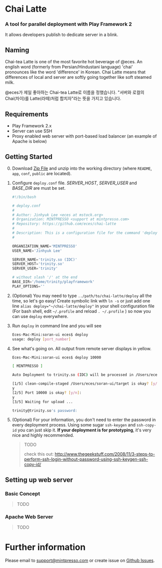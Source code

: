 # Chai Latte
### A tool for parallel deployment with Play Framework 2
It allows developers publish to dedicate server in a blink.


## Naming
Chai-tea Latte is one of the most favorite hot beverage of @eces. An english word (formerly from Persian/Hindustani language) 'chai' pronounces like the word 'difference' in Korean. Chai Latte means that differences of local and server are softly going together like soft steamed milk.

@eces가 제일 좋아하는 Chai-tea Latte로 이름을 정했습니다. "서버와 로컬의 Chai(차이)를 Latte(라떼)처럼 합치자"라는 뜻을 가지고 있습니다.

## Requirements
- Play Framework 2.x
- Server can use SSH
- Proxy enabled web server with port-based load balancer (an example of Apache is below)

## Getting Started

0. Download [Zip File](https://github.com/eces/chai-latte/archive/master.zip) and unzip into the working directory (where `README`, `app`, `conf`, `public` are located).

0. Configure `deploy.conf` file. *SERVER_HOST*, *SERVER_USER* and *BASE_DIR* are must be set.
    ```python
    #!/bin/bash

    # deploy.conf
    #
    # Author: Jinhyuk Lee <eces at mstock.org>
    # Organization: MINTPRESSO <support at mintpresso.com>
    # Repository: https://github.com/eces/chai-latte
    #
    # Description: This is a configuration file for the command 'deploy' of executable script file.
    #

    ORGANIZATION_NAME='MINTPRESSO'
    USER_NAME='Jinhyuk Lee'

    SERVER_NAME='trinity.so (IDC)'
    SERVER_HOST='trinity.so'
    SERVER_USER='trinity'

    # without slash '/' at the end
    BASE_DIR='/home/trinity/playframework'
    PLAY_OPTIONS=''
    ```

0. (Optional) You may need to type `../path/to/chai-latte/deploy` all the time, so let's go easy! Create symbolic link with `ln -s` or just add one line `alias deploy="~/chai-latte/deploy"` in your shell configuration file (For bash shell, edit `~/.profile` and reload `. ~/.profile` ) so now you can use `deploy` everywhere.

0. Run `deploy` in command line and you will see 
    ```bash
    Eces-Mac-Mini:soran-ui eces$ deploy
    usage: deploy [port_number]
    ```

0. See what's going on. All output from remote server displays in yellow.
    ```bash
    Eces-Mac-Mini:soran-ui eces$ deploy 10000

    [ MINTPRESSO ]

    Auto Deployment to trinity.so (IDC) will be processed in /Users/eces/soran-ui

    [1/5] clean-compile-staged /Users/eces/soran-ui/target is okay? [y/n]: 
    y
    [2/5] Port 10000 is okay? [y/n]: 
    y
    [3/5] Waiting for upload ... 

    trinity@trinity.so's password: 
    ```

0. (Optional) For your information, you don't need to enter the password in every deployment process. Using some sugar `ssh-keygen` and `ssh-copy-id` you can just skip it. **If your deployment is for prototyping**, it's very nice and highly recommended.

    >TODO
    >
    > check this out:
    > http://www.thegeekstuff.com/2008/11/3-steps-to-perform-ssh-login-without-password-using-ssh-keygen-ssh-copy-id/

## Setting up web server

### Basic Concept

>TODO

### Apache Web Server

>TODO

# Further information

Please email to [support@mintpresso.com](mailto:support@mintpresso.com) or create issue on [Github Issues](https://github.com/eces/chai-latte/issues).
